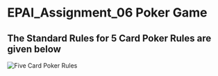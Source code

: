 # EPAI_Assignment_06 Poker Game

## The Standard Rules for 5 Card Poker Rules are given below

![Five Card Poker Rules](https://i.pinimg.com/474x/6b/1f/f7/6b1ff73716c14139c951241f3c1d7c46.jpg)
